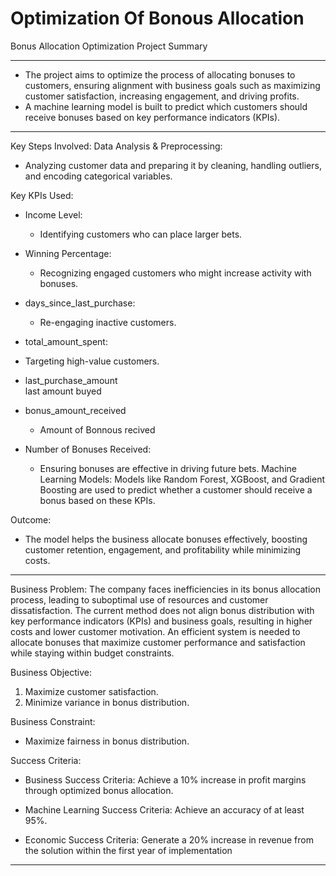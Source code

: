 # Optimization Of Bonous Allocation

Bonus Allocation Optimization Project Summary
____________________________________________________
- The project aims to optimize the process of allocating bonuses to customers, ensuring alignment with business goals such as maximizing customer satisfaction, increasing engagement, and driving profits.
- A machine learning model is built to predict which customers should receive bonuses based on key performance indicators (KPIs).


______________________________________________________
Key Steps Involved:
Data Analysis & Preprocessing:
- Analyzing customer data and preparing it by cleaning, handling outliers, and encoding categorical variables.

Key KPIs Used:
- Income Level: 
  - Identifying customers who can place larger bets.
- Winning Percentage:
  - Recognizing engaged customers who might increase activity with bonuses.
- days_since_last_purchase:
  -  Re-engaging inactive customers.
-  total_amount_spent:
  - Targeting high-value customers.

- last_purchase_amount        
   last amount buyed
   

- bonus_amount_received
    - Amount of Bonnous recived

- Number of Bonuses Received:
  - Ensuring bonuses are effective in driving future bets.
Machine Learning Models: Models like Random Forest, XGBoost, and Gradient Boosting are used to predict whether a customer should receive a bonus based on these KPIs.

Outcome:
- The model helps the business allocate bonuses effectively, boosting customer retention, engagement, and profitability while minimizing costs.
____________________________________________________________________________________________________________________________________________________________________
Business Problem:
The company faces inefficiencies in its bonus allocation process, leading to suboptimal use of 
resources and customer dissatisfaction. The current method does not align bonus distribution with 
key performance indicators (KPIs) and business goals, resulting in higher costs and lower customer 
motivation. An efficient system is needed to allocate bonuses that maximize customer performance 
and satisfaction while staying within budget constraints.

Business Objective:
1. Maximize customer satisfaction.
2. Minimize variance in bonus distribution.

Business Constraint:
- Maximize fairness in bonus distribution.

Success Criteria:

 - Business Success Criteria: Achieve a 10% increase in profit margins through optimized bonus 
allocation.

- Machine Learning Success Criteria: Achieve an accuracy of at least 95%.

- Economic Success Criteria: Generate a 20% increase in revenue from the solution within the 
first year of implementation
--------------------------------------------------------------------------------------------------------------------------------------------------------------------






